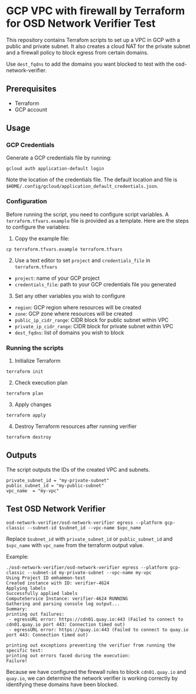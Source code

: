 # GCP VPC with firewall by Terraform for OSD Network Verifier Test
This repository contains Terrafom scripts to set up a VPC in GCP with a public and private subnet. It also creates a cloud NAT for the private subnet and a firewall policy to block egress from certain domains.

Use `dest_fqdns` to add the domains you want blocked to test with the osd-network-verifier.

## Prerequisites
- Terraform 
- GCP account

## Usage
### GCP Credentials
Generate a GCP credentials file by running:
```
gcloud auth application-default login
```
Note the location of the credentials file. The default location and file is `$HOME/.config/gcloud/application_default_credentials.json`.

### Configuration
Before running the script, you need to configure script variables. A `terraform.tfvars.example` file is provided as a template. Here are the steps to configure the variables:
1. Copy the example file:
```
cp terraform.tfvars.example terraform.tfvars
```
2. Use a text editor to set `project` and `credentials_file` in `terraform.tfvars`
- `project`: name of your GCP project
- `credentials_file`: path to your GCP credentials file you generated
3. Set any other variables you wish to configure
- `region`: GCP region where resources will be created
- `zone`: GCP zone where resources will be created
- `public_ip_cidr_range`: CIDR block for public subnet within VPC
- `private_ip_cidr_range`: CIDR block for private subnet within VPC
- `dest_fqdns`: list of domains you wish to block

### Running the scripts
1. Initialize Terraform
```
terraform init
```
2. Check execution plan
```
terraform plan
```
3. Apply changes
```
terraform apply
```
4. Destroy Terraform resources after running verifier
```
terraform destroy
```
## Outputs
The script outputs the IDs of the created VPC and subnets.
```
private_subnet_id = "my-private-subnet"
public_subnet_id = "my-public-subnet"
vpc_name  = "my-vpc"
```

## Test OSD Network Verifier
```
osd-network-verifier/osd-network-verifier egress --platform gcp-classic --subnet-id $subnet_id --vpc-name $vpc_name
```
Replace `$subnet_id` with `private_subnet_id` or `public_subnet_id` and `$vpc_name` with `vpc_name` from the terraform output value.

Example:
```
./osd-network-verifier/osd-network-verifier egress --platform gcp-classic --subnet-id my-private-subnet --vpc-name my-vpc
Using Project ID emhammon-test
Created instance with ID: verifier-4624
Applying labels
Successfully applied labels 
ComputeService Instance: verifier-4624 RUNNING
Gathering and parsing console log output...
Summary:
printing out failures:
 - egressURL error: https://cdn01.quay.io:443 (Failed to connect to cdn01.quay.io port 443: Connection timed out)
 - egressURL error: https://quay.io:443 (Failed to connect to quay.io port 443: Connection timed out)

printing out exceptions preventing the verifier from running the specific test:
printing out errors faced during the execution:
Failure!
```
Because we have configured the firewall rules to block `cdn01.quay.io` and `quay.io`, we can determine the network verifier is working correctly by identifying these domains have been blocked.




